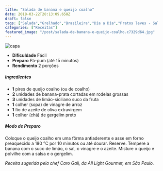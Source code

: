 ```yaml
---
title: "Salada de banana e queijo coalho"
date: 2018-03-22T20:13:09.658Z
draft: false
tags: ["Salada","Grelhado","Brasileira","Dia a Dia","Pratos leves - Saladas","queijo"]
categories: ["Receitas"]
featured_image: "/post/salada-de-banana-e-queijo-coalho.c7329d64.jpg"
---
```


![capa](/post/salada-de-banana-e-queijo-coalho.c7329d64.jpg)

*   **Dificuldade** Fácil
*   **Preparo** Pá-pum (até 15 minutos)
*   **Rendimento** 2 porções

##### Ingredientes

*   **1** pires de queijo coalho (ou de coalho)
*   **2** unidades de banana-prata cortadas em rodelas grossas
*   **3** unidades de limão-siciliano suco da fruta
*   **1** colher (sopa) de vinagre de arroz
*   **1** fio de azeite de oliva extravirgem
*   **1** colher (chá) de gergelim preto

##### Modo de Preparo

Coloque o queijo coalho em uma fôrma antiaderente e asse em forno preaquecido a 180 °C por 10 minutos ou até dourar. Reserve. Tempere a banana com o suco de limão, o sal, o vinagre e o azeite. Misture o queijo e polvilhe com a salsa e o gergelim.

_Receita sugerida pela chef Caro Gall, da All Light Gourmet, em São Paulo._
